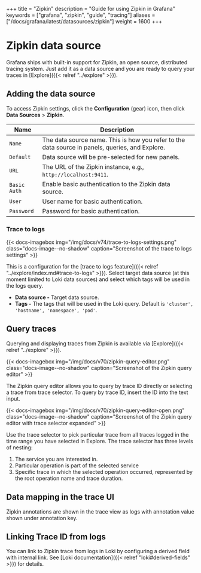 +++
title = "Zipkin"
description = "Guide for using Zipkin in Grafana"
keywords = ["grafana", "zipkin", "guide", "tracing"]
aliases = ["/docs/grafana/latest/datasources/zipkin"]
weight = 1600
+++

# Zipkin data source

Grafana ships with built-in support for Zipkin, an open source, distributed tracing system.
Just add it as a data source and you are ready to query your traces in [Explore]({{< relref "../explore" >}}).

## Adding the data source

To access Zipkin settings, click the **Configuration** (gear) icon, then click **Data Sources** > **Zipkin**.

| Name         | Description                                                                                     |
| ------------ | ----------------------------------------------------------------------------------------------- |
| `Name`       | The data source name. This is how you refer to the data source in panels, queries, and Explore. |
| `Default`    | Data source will be pre-selected for new panels.                                                |
| `URL`        | The URL of the Zipkin instance, e.g., `http://localhost:9411`.                                  |
| `Basic Auth` | Enable basic authentication to the Zipkin data source.                                          |
| `User`       | User name for basic authentication.                                                             |
| `Password`   | Password for basic authentication.                                                              |

### Trace to logs

{{< docs-imagebox img="/img/docs/v74/trace-to-logs-settings.png" class="docs-image--no-shadow" caption="Screenshot of the trace to logs settings" >}}

This is a configuration for the [trace to logs feature]({{< relref "../explore/index.md#trace-to-logs" >}}). Select target data source (at this moment limited to Loki data sources) and select which tags will be used in the logs query.

- **Data source -** Target data source.
- **Tags -** The tags that will be used in the Loki query. Default is `'cluster', 'hostname', 'namespace', 'pod'`.

## Query traces

Querying and displaying traces from Zipkin is available via [Explore]({{< relref "../explore" >}}).

{{< docs-imagebox img="/img/docs/v70/zipkin-query-editor.png" class="docs-image--no-shadow" caption="Screenshot of the Zipkin query editor" >}}

The Zipkin query editor allows you to query by trace ID directly or selecting a trace from trace selector. To query by trace ID, insert the ID into the text input.

{{< docs-imagebox img="/img/docs/v70/zipkin-query-editor-open.png" class="docs-image--no-shadow" caption="Screenshot of the Zipkin query editor with trace selector expanded" >}}

Use the trace selector to pick particular trace from all traces logged in the time range you have selected in Explore. The trace selector has three levels of nesting:

1. The service you are interested in.
1. Particular operation is part of the selected service
1. Specific trace in which the selected operation occurred, represented by the root operation name and trace duration.

## Data mapping in the trace UI

Zipkin annotations are shown in the trace view as logs with annotation value shown under annotation key.

## Linking Trace ID from logs

You can link to Zipkin trace from logs in Loki by configuring a derived field with internal link. See [Loki documentation]({{< relref "loki#derived-fields" >}}) for details.
